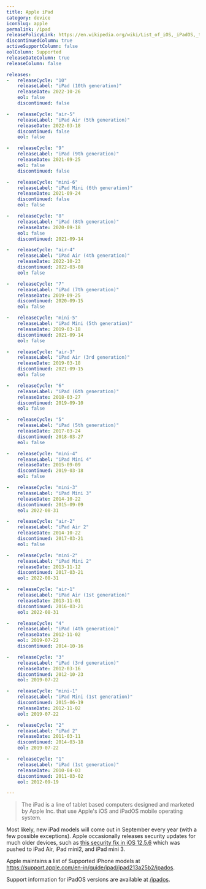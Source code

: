 ```yaml
---
title: Apple iPad
category: device
iconSlug: apple
permalink: /ipad
releasePolicyLink: https://en.wikipedia.org/wiki/List_of_iOS,_iPadOS,_tvOS,_and_watchOS_devices#iPad_(lineup)
discontinuedColumn: true
activeSupportColumn: false
eolColumn: Supported
releaseDateColumn: true
releaseColumn: false

releases:
-   releaseCycle: "10"
    releaseLabel: "iPad (10th generation)"
    releaseDate: 2022-10-26
    eol: false
    discontinued: false

-   releaseCycle: "air-5"
    releaseLabel: "iPad Air (5th generation)"
    releaseDate: 2022-03-18
    discontinued: false
    eol: false

-   releaseCycle: "9"
    releaseLabel: "iPad (9th generation)"
    releaseDate: 2021-09-25
    eol: false
    discontinued: false

-   releaseCycle: "mini-6"
    releaseLabel: "iPad Mini (6th generation)"
    releaseDate: 2021-09-24
    discontinued: false
    eol: false

-   releaseCycle: "8"
    releaseLabel: "iPad (8th generation)"
    releaseDate: 2020-09-18
    eol: false
    discontinued: 2021-09-14

-   releaseCycle: "air-4"
    releaseLabel: "iPad Air (4th generation)"
    releaseDate: 2022-10-23
    discontinued: 2022-03-08
    eol: false

-   releaseCycle: "7"
    releaseLabel: "iPad (7th generation)"
    releaseDate: 2019-09-25
    discontinued: 2020-09-15
    eol: false

-   releaseCycle: "mini-5"
    releaseLabel: "iPad Mini (5th generation)"
    releaseDate: 2019-03-18
    discontinued: 2021-09-14
    eol: false

-   releaseCycle: "air-3"
    releaseLabel: "iPad Air (3rd generation)"
    releaseDate: 2019-03-18
    discontinued: 2021-09-15
    eol: false

-   releaseCycle: "6"
    releaseLabel: "iPad (6th generation)"
    releaseDate: 2018-03-27
    discontinued: 2019-09-10
    eol: false

-   releaseCycle: "5"
    releaseLabel: "iPad (5th generation)"
    releaseDate: 2017-03-24
    discontinued: 2018-03-27
    eol: false

-   releaseCycle: "mini-4"
    releaseLabel: "iPad Mini 4"
    releaseDate: 2015-09-09
    discontinued: 2019-03-18
    eol: false

-   releaseCycle: "mini-3"
    releaseLabel: "iPad Mini 3"
    releaseDate: 2014-10-22
    discontinued: 2015-09-09
    eol: 2022-08-31

-   releaseCycle: "air-2"
    releaseLabel: "iPad Air 2"
    releaseDate: 2014-10-22
    discontinued: 2017-03-21
    eol: false

-   releaseCycle: "mini-2"
    releaseLabel: "iPad Mini 2"
    releaseDate: 2013-11-12
    discontinued: 2017-03-21
    eol: 2022-08-31

-   releaseCycle: "air-1"
    releaseLabel: "iPad Air (1st generation)"
    releaseDate: 2013-11-01
    discontinued: 2016-03-21
    eol: 2022-08-31

-   releaseCycle: "4"
    releaseLabel: "iPad (4th generation)"
    releaseDate: 2012-11-02
    eol: 2019-07-22
    discontinued: 2014-10-16

-   releaseCycle: "3"
    releaseLabel: "iPad (3rd generation)"
    releaseDate: 2012-03-16
    discontinued: 2012-10-23
    eol: 2019-07-22

-   releaseCycle: "mini-1"
    releaseLabel: "iPad Mini (1st generation)"
    discontinued: 2015-06-19
    releaseDate: 2012-11-02
    eol: 2019-07-22

-   releaseCycle: "2"
    releaseLabel: "iPad 2"
    releaseDate: 2011-03-11
    discontinued: 2014-03-18
    eol: 2019-07-22

-   releaseCycle: "1"
    releaseLabel: "iPad (1st generation)"
    releaseDate: 2010-04-03
    discontinued: 2011-03-02
    eol: 2012-09-19

---
```


> The iPad is a line of tablet based computers designed and marketed by Apple Inc. that use Apple's
> iOS and iPadOS mobile operating system.

Most likely, new iPad models will come out in September every year (with a few possible exceptions).
Apple occasionally releases security updates for much older devices, such as
[this security fix in iOS 12.5.6](https://support.apple.com/HT213428) which was pushed to iPad Air,
iPad mini2, and iPad mini 3.

Apple maintains a list of Supported iPhone models at <https://support.apple.com/en-in/guide/ipad/ipad213a25b2/ipados>.

Support information for iPadOS versions are available at [/ipados](/ipados).
